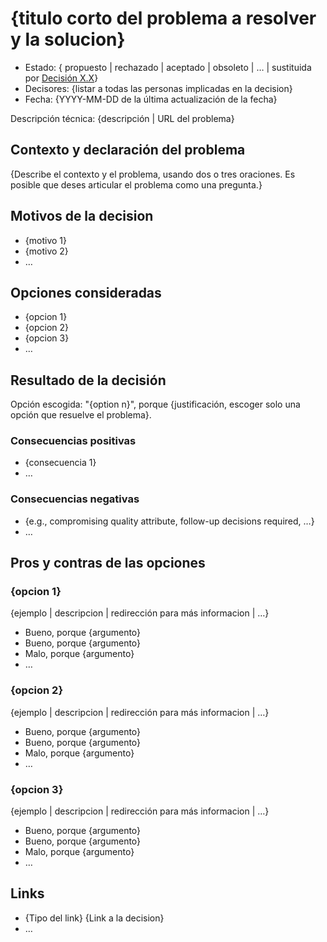 # {titulo corto del problema a resolver y la solucion}

* Estado: { propuesto | rechazado | aceptado | obsoleto | … | sustituida por [Decisión X.X](Decision_X.X.md)} <!-- opcional -->
* Decisores: {listar a todas las personas implicadas en la decision} <!-- opcional -->
* Fecha: {YYYY-MM-DD de la última actualización de la fecha} <!-- opcional -->

Descripción técnica: {descripción | URL del problema} <!-- opcional -->

## Contexto y declaración del problema

{Describe el contexto y el problema, usando dos o tres oraciones. Es posible que deses articular el problema como una pregunta.}

## Motivos de la decision <!-- optional -->

* {motivo 1}
* {motivo 2}
* … <!-- el número de motivos pueden variar -->

## Opciones consideradas

* {opcion 1}
* {opcion 2}
* {opcion 3}
* … <!-- el número de decisiones puede variar -->

## Resultado de la decisión

Opción escogida: "{option n}", porque {justificación, escoger solo una opción que resuelve el problema}.

### Consecuencias positivas <!-- opcional -->

* {consecuencia 1}
* …

### Consecuencias negativas <!-- opcional -->

* {e.g., compromising quality attribute, follow-up decisions required, …}
* …

## Pros y contras de las opciones <!-- opcional -->

### {opcion 1}

{ejemplo | descripcion | redirección para más informacion | …} <!-- opcional -->

* Bueno, porque {argumento}
* Bueno, porque {argumento}
* Malo, porque {argumento}
* … <!-- El número de pros y contras puede variar -->

### {opcion 2}

{ejemplo | descripcion | redirección para más informacion | …} <!-- opcional -->

* Bueno, porque {argumento}
* Bueno, porque {argumento}
* Malo, porque {argumento}
* … <!-- El número de pros y contras puede variar -->

### {opcion 3}

{ejemplo | descripcion | redirección para más informacion | …} <!-- opcional -->

* Bueno, porque {argumento}
* Bueno, porque {argumento}
* Malo, porque {argumento}
* … <!-- El número de pros y contras puede variar -->

<!-- El número de Pros y Contras ha de estar acorde con el número de opciones propuestas -->

## Links <!-- opcional -->

* {Tipo del link} {Link a la decision} <!-- ejemplo: Refinado por: [ADR-0005](0005-example.md) -->
* … <!-- El número de links pueden variar -->








